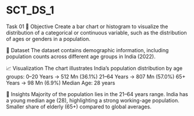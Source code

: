 # SCT_DS_1
Task 01
🎯 Objective
Create a bar chart or histogram to visualize the distribution of a categorical or continuous variable, such as the distribution of ages or genders in a population.

📂 Dataset
The dataset contains demographic information, including population counts across different age groups in India (2022).

📈 Visualization
The chart illustrates India’s population distribution by age groups:
0–20 Years → 512 Mn (36.1%)
21–64 Years → 807 Mn (57.0%)
65+ Years → 98 Mn (6.9%)
Median Age: 28 years

🔑 Insights
Majority of the population lies in the 21–64 years range.
India has a young median age (28), highlighting a strong working-age population.
Smaller share of elderly (65+) compared to global averages.

